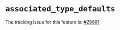 # `associated_type_defaults`

The tracking issue for this feature is: [#29661]

[#29661]: https://github.com/rust-lang/rust/issues/29661



